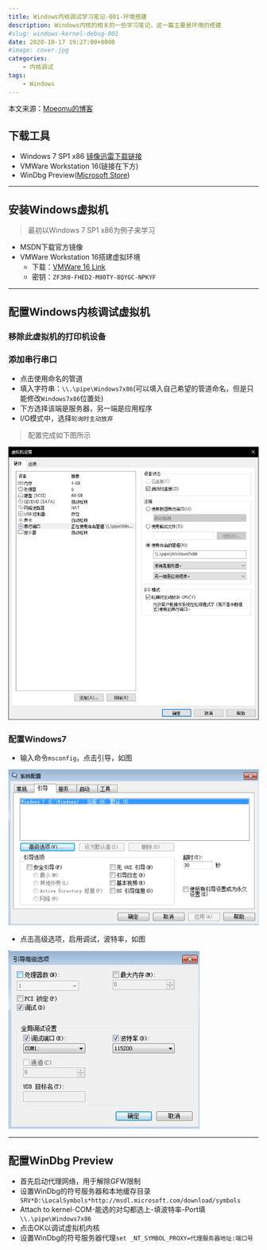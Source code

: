 ```yaml
---
title: Windows内核调试学习笔记-001-环境搭建
description: Windows内核的相关的一些学习笔记，这一篇主要是环境的搭建
#slug: windows-kernel-debug-001
date: 2020-10-17 19:27:00+0800
#image: cover.jpg
categories:
    - 内核调试
tags:
    - Windows
---
```


本文来源：[Moeomu的博客](/zh-cn/posts/windows内核调试学习笔记-001-环境搭建/)

## 下载工具

- Windows 7 SP1 x86 [镜像迅雷下载链接](thunder://QUFlZDJrOi8vfGZpbGV8Y25fd2luZG93c183X3VsdGltYXRlX3dpdGhfc3AxX3g4Nl9kdmRfdV82Nzc0ODYuaXNvfDI2NTMyNzYxNjB8NzUwM0U0QjlCODczOERGQ0I5NTg3MjQ0NUM3MkFFRkJ8L1pa)
- VMWare Workstation 16(链接在下方)
- WinDbg Preview([Microsoft Store](https://www.microsoft.com/zh-cn/p/windbg-preview/9pgjgd53tn86))

---

## 安装Windows虚拟机

> 最初以Windows 7 SP1 x86为例子来学习

- MSDN下载官方镜像
- VMWare Workstation 16搭建虚拟环境
  - 下载：[VMWare 16 Link](https://www.vmware.com/go/getworkstation-win)
  - 密钥：`ZF3R0-FHED2-M80TY-8QYGC-NPKYF`

---

## 配置Windows内核调试虚拟机

### 移除此虚拟机的打印机设备

### 添加串行串口

- 点击使用命名的管道
- 填入字符串：`\\.\pipe\Windows7x86`(可以填入自己希望的管道命名，但是只能修改`Windows7x86`位置处)
- 下方选择该端是服务器，另一端是应用程序
- I/O模式中，选择`轮询时主动放弃`

> 配置完成如下图所示

![虚拟机配置图.png](Virtual%20Machine%20Configuration%20Diagram.png.png)

### 配置Windows7

- 输入命令`msconfig`，点击引导，如图

![引导.jpg](boot.png)
  
- 点击高级选项，启用调试，波特率，如图

![高级选项.jpg](advanced-options.png)

---

## 配置WinDbg Preview

- 首先启动代理网络，用于解除GFW限制
- 设置WinDbg的符号服务器和本地缓存目录`SRV*D:\LocalSymbols*http://msdl.microsoft.com/download/symbols`
- Attach to kernel-COM-能选的对勾都选上-填波特率-Port填`\\.\pipe\Windows7x86`
- 点击OK以调试虚拟机内核
- 设置WinDbg的符号服务器代理`set _NT_SYMBOL_PROXY=代理服务器地址:端口号`
